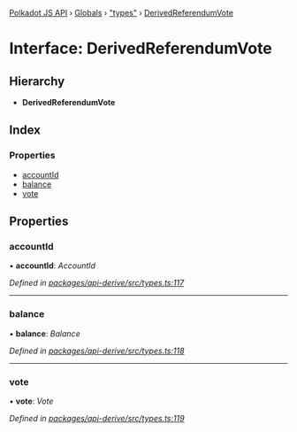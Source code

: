 [Polkadot JS API](../README.md) › [Globals](../globals.md) › ["types"](../modules/_types_.md) › [DerivedReferendumVote](_types_.derivedreferendumvote.md)

# Interface: DerivedReferendumVote

## Hierarchy

* **DerivedReferendumVote**

## Index

### Properties

* [accountId](_types_.derivedreferendumvote.md#accountid)
* [balance](_types_.derivedreferendumvote.md#balance)
* [vote](_types_.derivedreferendumvote.md#vote)

## Properties

###  accountId

• **accountId**: *AccountId*

*Defined in [packages/api-derive/src/types.ts:117](https://github.com/polkadot-js/api/blob/3a7059459/packages/api-derive/src/types.ts#L117)*

___

###  balance

• **balance**: *Balance*

*Defined in [packages/api-derive/src/types.ts:118](https://github.com/polkadot-js/api/blob/3a7059459/packages/api-derive/src/types.ts#L118)*

___

###  vote

• **vote**: *Vote*

*Defined in [packages/api-derive/src/types.ts:119](https://github.com/polkadot-js/api/blob/3a7059459/packages/api-derive/src/types.ts#L119)*
